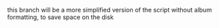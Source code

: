this branch will be a more simplified version of the script without album formatting, to save space on the disk
